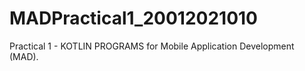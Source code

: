# MADPractical1_20012021010
Practical 1 - KOTLIN PROGRAMS for Mobile Application Development (MAD).
